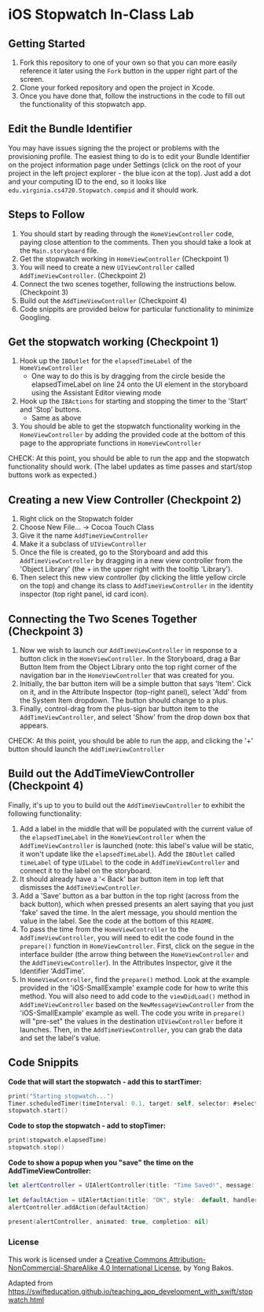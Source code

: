 # iOS Stopwatch In-Class Lab

## Getting Started

1. Fork this repository to one of your own so that you can more easily reference it later using the `Fork` button in the upper right part of the screen.
2. Clone your forked repository and open the project in Xcode.
3. Once you have done that, follow the instructions in the code to fill out the functionality of this stopwatch app.

## Edit the Bundle Identifier

You may have issues signing the the project or problems with the provisioning profile.  The easiest thing to do is to edit your Bundle Identifier on the project information page under Settings (click on the root of your project in the left project explorer - the blue icon at the top).  Just add a dot and your computing ID to the end, so it looks like `edu.virginia.cs4720.Stopwatch.compid` and it should work.

## Steps to Follow

1. You should start by reading through the `HomeViewController` code, paying close attention to the comments. Then you should take a look at the `Main.storyboard` file.
2. Get the stopwatch working in `HomeViewController` (Checkpoint 1)
3. You will need to create a new `UIViewController` called `AddTimeViewController`. (Checkpoint 2)
3. Connect the two scenes together, following the instructions below. (Checkpoint 3)
5. Build out the `AddTimeViewController` (Checkpoint 4)
6. Code snippits are provided below for particular functionality to minimize Googling.

## Get the stopwatch working (Checkpoint 1)

1. Hook up the `IBOutlet` for the `elapsedTimeLabel` of the `HomeViewController` 
	- One way to do this is by dragging from the circle beside the elapsedTimeLabel on line 24 onto the UI element in the storyboard using the Assistant Editor viewing mode
2. Hook up the `IBActions` for starting and stopping the timer to the 'Start' and 'Stop' buttons.
	- Same as above
3. You should be able to get the stopwatch functionality working in the `HomeViewController` by adding the provided code at the bottom of this page to the appropriate functions in `HomeViewController`

CHECK: At this point, you should be able to run the app and the stopwatch functionality should work. (The label updates as time passes and start/stop buttons work as expected.)

## Creating a new View Controller (Checkpoint 2)

1. Right click on the Stopwatch folder
2. Choose New File... -> Cocoa Touch Class
3. Give it the name `AddTimeViewController`
4. Make it a subclass of `UIViewController`
5. Once the file is created, go to the Storyboard and add this `AddTimeViewController` by dragging in a new view controller from the 'Object Library' (the + in the upper right with the tooltip 'Library').
6. Then select this new view controller (by clicking the little yellow circle on the top) and change its class to `AddTimeViewController` in the identity inspector (top right panel, id card icon).

## Connecting the Two Scenes Together (Checkpoint 3)

1. Now we wish to launch our `AddTimeViewController` in response to a button click in the `HomeViewController`. In the Storyboard, drag a Bar Button Item from the Object Library onto the top right corner of the navigation bar in the `HomeViewController` that was created for you. 
2. Initially, the bar button item will be a simple button that says 'Item'. Cick on it, and in the Attribute Inspector (top-right panel), select 'Add' from the System Item dropdown. The button should change to a plus.
3. Finally, control-drag from the plus-sign bar button item to the `AddTimeViewController`, and select 'Show' from the drop down box that appears.

CHECK: At this point, you should be able to run the app, and clicking the '+' button should launch the `AddTimeViewController`

## Build out the AddTimeViewController (Checkpoint 4)

Finally, it's up to you to build out the `AddTimeViewController` to exhibit the following functionality:

1. Add a label in the middle that will be populated with the current value of the `elapsedTimeLabel` in the `HomeViewController` when the `AddTimeViewController` is launched (note: this label's value will be static, it won't update like the `elapsedTimeLabel`).  Add the `IBOutlet` called `timeLabel` of type `UILabel` to the code in `AddTimeViewController` and connect it to the label on the storyboard.
2. It should already have a '< Back' bar button item in top left that dismisses the `AddTimeViewController`.
3. Add a 'Save' button as a bar button in the top right (across from the back button), which when pressed presents an alert saying that you just 'fake' saved the time. In the alert message, you should mention the value in the label.  See the code at the bottom of this `README`.
4. To pass the time from the `HomeViewController` to the `AddTimeViewController`, you will need to edit the code found in the `prepare()` function in `HomeViewController`.  First, click on the segue in the interface builder (the arrow thing between the `HomeViewController` and the `AddTimeViewController`).  In the Attributes Inspector, give it the Identifier 'AddTime'.
5. In `HomeViewController`, find the `prepare()` method.  Look at the example provided in the 'iOS-SmallExample' example code for how to write this method.  You will also need to add code to the `viewDidLoad()` method in `AddTimeViewController` based on the `NewMessageViewController` from the 'iOS-SmallExample' example as well.  The code you write in `prepare()` will "pre-set" the values in the destination `UIViewController` before it launches.  Then, in the `AddTimeViewController`, you can grab the data and set the label's value.

## Code Snippits

__Code that will start the stopwatch - add this to startTimer:__

```swift
print("Starting stopwatch...")
Timer.scheduledTimer(timeInterval: 0.1, target: self, selector: #selector(HomeViewController.updateElapsedTimeLabel(_:)), userInfo: nil, repeats: true)
stopwatch.start()
```

__Code to stop the stopwatch - add to stopTimer:__
```swift
print(stopwatch.elapsedTime)
stopwatch.stop()
```

__Code to show a popup when you "save" the time on the AddTimeViewController:__
```swift
let alertController = UIAlertController(title: "Time Saved!", message: "You just fake saved the time " + timeLabel.text! + "!", preferredStyle: .alert)
        
let defaultAction = UIAlertAction(title: "OK", style: .default, handler: nil)
alertController.addAction(defaultAction)
        
present(alertController, animated: true, completion: nil)
```



### License

This work is licensed under a [Creative Commons Attribution-NonCommercial-ShareAlike 4.0 International License](https://creativecommons.org/licenses/by-nc-sa/4.0/), by Yong Bakos.

Adapted from https://swifteducation.github.io/teaching_app_development_with_swift/stopwatch.html
